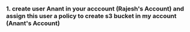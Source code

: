 
### 1. create user Anant in your acccount (Rajesh's Account) and assign this user a policy to create s3 bucket in my account (Anant's Account)





